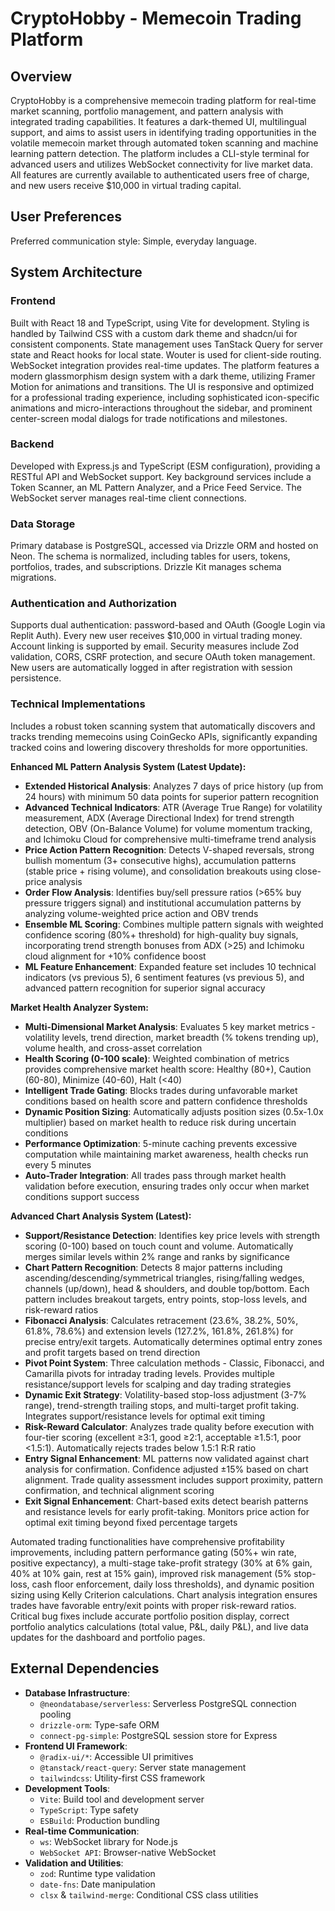# CryptoHobby - Memecoin Trading Platform

## Overview
CryptoHobby is a comprehensive memecoin trading platform for real-time market scanning, portfolio management, and pattern analysis with integrated trading capabilities. It features a dark-themed UI, multilingual support, and aims to assist users in identifying trading opportunities in the volatile memecoin market through automated token scanning and machine learning pattern detection. The platform includes a CLI-style terminal for advanced users and utilizes WebSocket connectivity for live market data. All features are currently available to authenticated users free of charge, and new users receive $10,000 in virtual trading capital.

## User Preferences
Preferred communication style: Simple, everyday language.

## System Architecture

### Frontend
Built with React 18 and TypeScript, using Vite for development. Styling is handled by Tailwind CSS with a custom dark theme and shadcn/ui for consistent components. State management uses TanStack Query for server state and React hooks for local state. Wouter is used for client-side routing. WebSocket integration provides real-time updates. The platform features a modern glassmorphism design system with a dark theme, utilizing Framer Motion for animations and transitions. The UI is responsive and optimized for a professional trading experience, including sophisticated icon-specific animations and micro-interactions throughout the sidebar, and prominent center-screen modal dialogs for trade notifications and milestones.

### Backend
Developed with Express.js and TypeScript (ESM configuration), providing a RESTful API and WebSocket support. Key background services include a Token Scanner, an ML Pattern Analyzer, and a Price Feed Service. The WebSocket server manages real-time client connections.

### Data Storage
Primary database is PostgreSQL, accessed via Drizzle ORM and hosted on Neon. The schema is normalized, including tables for users, tokens, portfolios, trades, and subscriptions. Drizzle Kit manages schema migrations.

### Authentication and Authorization
Supports dual authentication: password-based and OAuth (Google Login via Replit Auth). Every new user receives $10,000 in virtual trading money. Account linking is supported by email. Security measures include Zod validation, CORS, CSRF protection, and secure OAuth token management. New users are automatically logged in after registration with session persistence.

### Technical Implementations
Includes a robust token scanning system that automatically discovers and tracks trending memecoins using CoinGecko APIs, significantly expanding tracked coins and lowering discovery thresholds for more opportunities.

**Enhanced ML Pattern Analysis System (Latest Update):**
- **Extended Historical Analysis**: Analyzes 7 days of price history (up from 24 hours) with minimum 50 data points for superior pattern recognition
- **Advanced Technical Indicators**: ATR (Average True Range) for volatility measurement, ADX (Average Directional Index) for trend strength detection, OBV (On-Balance Volume) for volume momentum tracking, and Ichimoku Cloud for comprehensive multi-timeframe trend analysis
- **Price Action Pattern Recognition**: Detects V-shaped reversals, strong bullish momentum (3+ consecutive highs), accumulation patterns (stable price + rising volume), and consolidation breakouts using close-price analysis
- **Order Flow Analysis**: Identifies buy/sell pressure ratios (>65% buy pressure triggers signal) and institutional accumulation patterns by analyzing volume-weighted price action and OBV trends
- **Ensemble ML Scoring**: Combines multiple pattern signals with weighted confidence scoring (80%+ threshold) for high-quality buy signals, incorporating trend strength bonuses from ADX (>25) and Ichimoku cloud alignment for +10% confidence boost
- **ML Feature Enhancement**: Expanded feature set includes 10 technical indicators (vs previous 5), 6 sentiment features (vs previous 5), and advanced pattern recognition for superior signal accuracy

**Market Health Analyzer System:**
- **Multi-Dimensional Market Analysis**: Evaluates 5 key market metrics - volatility levels, trend direction, market breadth (% tokens trending up), volume health, and cross-asset correlation
- **Health Scoring (0-100 scale)**: Weighted combination of metrics provides comprehensive market health score: Healthy (80+), Caution (60-80), Minimize (40-60), Halt (<40)
- **Intelligent Trade Gating**: Blocks trades during unfavorable market conditions based on health score and pattern confidence thresholds
- **Dynamic Position Sizing**: Automatically adjusts position sizes (0.5x-1.0x multiplier) based on market health to reduce risk during uncertain conditions
- **Performance Optimization**: 5-minute caching prevents excessive computation while maintaining market awareness, health checks run every 5 minutes
- **Auto-Trader Integration**: All trades pass through market health validation before execution, ensuring trades only occur when market conditions support success

**Advanced Chart Analysis System (Latest):**
- **Support/Resistance Detection**: Identifies key price levels with strength scoring (0-100) based on touch count and volume. Automatically merges similar levels within 2% range and ranks by significance
- **Chart Pattern Recognition**: Detects 8 major patterns including ascending/descending/symmetrical triangles, rising/falling wedges, channels (up/down), head & shoulders, and double top/bottom. Each pattern includes breakout targets, entry points, stop-loss levels, and risk-reward ratios
- **Fibonacci Analysis**: Calculates retracement (23.6%, 38.2%, 50%, 61.8%, 78.6%) and extension levels (127.2%, 161.8%, 261.8%) for precise entry/exit targets. Automatically determines optimal entry zones and profit targets based on trend direction
- **Pivot Point System**: Three calculation methods - Classic, Fibonacci, and Camarilla pivots for intraday trading levels. Provides multiple resistance/support levels for scalping and day trading strategies
- **Dynamic Exit Strategy**: Volatility-based stop-loss adjustment (3-7% range), trend-strength trailing stops, and multi-target profit taking. Integrates support/resistance levels for optimal exit timing
- **Risk-Reward Calculator**: Analyzes trade quality before execution with four-tier scoring (excellent ≥3:1, good ≥2:1, acceptable ≥1.5:1, poor <1.5:1). Automatically rejects trades below 1.5:1 R:R ratio
- **Entry Signal Enhancement**: ML patterns now validated against chart analysis for confirmation. Confidence adjusted ±15% based on chart alignment. Trade quality assessment includes support proximity, pattern confirmation, and technical alignment scoring
- **Exit Signal Enhancement**: Chart-based exits detect bearish patterns and resistance levels for early profit-taking. Monitors price action for optimal exit timing beyond fixed percentage targets

Automated trading functionalities have comprehensive profitability improvements, including pattern performance gating (50%+ win rate, positive expectancy), a multi-stage take-profit strategy (30% at 6% gain, 40% at 10% gain, rest at 15% gain), improved risk management (5% stop-loss, cash floor enforcement, daily loss thresholds), and dynamic position sizing using Kelly Criterion calculations. Chart analysis integration ensures trades have favorable entry/exit points with proper risk-reward ratios. Critical bug fixes include accurate portfolio position display, correct portfolio analytics calculations (total value, P&L, daily P&L), and live data updates for the dashboard and portfolio pages.

## External Dependencies

-   **Database Infrastructure**:
    -   `@neondatabase/serverless`: Serverless PostgreSQL connection pooling
    -   `drizzle-orm`: Type-safe ORM
    -   `connect-pg-simple`: PostgreSQL session store for Express
-   **Frontend UI Framework**:
    -   `@radix-ui/*`: Accessible UI primitives
    -   `@tanstack/react-query`: Server state management
    -   `tailwindcss`: Utility-first CSS framework
-   **Development Tools**:
    -   `Vite`: Build tool and development server
    -   `TypeScript`: Type safety
    -   `ESBuild`: Production bundling
-   **Real-time Communication**:
    -   `ws`: WebSocket library for Node.js
    -   `WebSocket API`: Browser-native WebSocket
-   **Validation and Utilities**:
    -   `zod`: Runtime type validation
    -   `date-fns`: Date manipulation
    -   `clsx` & `tailwind-merge`: Conditional CSS class utilities